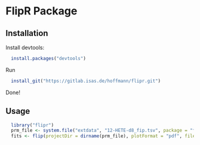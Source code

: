 # FlipR Package #

## Installation ##

Install devtools:

```R
  install.packages("devtools")
```
  
Run

```R
  install_git("https://gitlab.isas.de/hoffmann/flipr.git")
```

Done!

## Usage ##

```R
  library("flipr")
  prm_file <- system.file("extdata", "12-HETE-d8_fip.tsv", package = "flipr", mustWork = TRUE)
  fits <- flip(projectDir = dirname(prm_file), plotFormat = "pdf", filePattern = basename(prm_file), dataPlots = FALSE)
```
